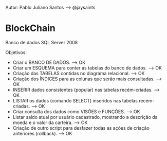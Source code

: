 Autor: Pablo Juliano Santos --> @jaysaints
# BlockChain
Banco de dados SQL Server 2008


Objetivos:
- Criar o BANCO DE DADOS. --> OK
- Criar um ESQUEMA para conter as tabelas do banco de dados. --> OK
- Criação das TABELAS contidas no diagrama relacional. --> OK
- Criação dos ÍNDICES para as colunas que serão mais consultadas. --> OK
- INSERIR dados consistentes (popular) nas tabelas recém-criadas. --> OK
- LISTAR os dados (comando SELECT) inseridos nas tabelas recém-criadas. --> OK
- Criar consulta dos dados como VISÕES e FUNÇÕES. --> OK
- Listar saldo atual por usuário cadastrado, mostrando a descrição da moeda e o valor da carteira. --> OK
- Criação de outro script para desfazer todas as ações de criação anteriores (rollback). --> OK
